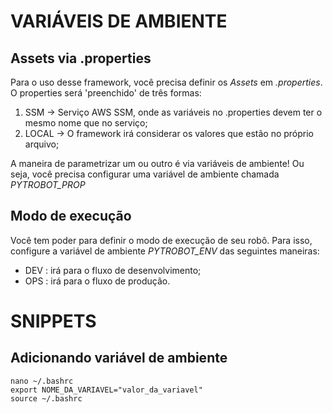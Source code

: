# VARIÁVEIS DE AMBIENTE

## Assets via .properties

Para o uso desse framework, você precisa definir os *Assets* em *.properties*. O properties será 'preenchido' de três formas:

1. SSM   → Serviço AWS SSM, onde as variáveis no .properties devem ter o mesmo nome que no serviço;
2. LOCAL → O framework irá considerar os valores que estão no próprio arquivo;

A maneira de parametrizar um ou outro é via variáveis de ambiente! Ou seja, você precisa configurar uma variável de ambiente chamada *PYTROBOT_PROP*

## Modo de execução

Você tem poder para definir o modo de execução de seu robô. Para isso, configure a variável de ambiente *PYTROBOT_ENV* das seguintes maneiras:

- DEV : irá para o fluxo de desenvolvimento;
- OPS : irá para o fluxo de produção.

# SNIPPETS

## Adicionando variável de ambiente

```linux
nano ~/.bashrc
export NOME_DA_VARIAVEL="valor_da_variavel"
source ~/.bashrc
```